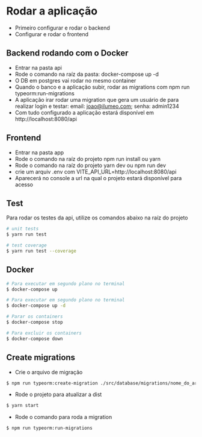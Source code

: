 # Rodar a aplicação 
- Primeiro configurar e rodar o backend
- Configurar e rodar o frontend

## Backend rodando com o Docker
- Entrar na pasta api
- Rode o comando na raíz da pasta: docker-compose up -d
- O DB em postgres vai rodar no mesmo container
- Quando o banco e a aplicação subir, rodar as migrations com npm run typeorm:run-migrations
- A aplicação irar rodar uma migration que gera um usuário de para realizar login e testar: email: joao@ilumeo.com; senha: admin1234
- Com tudo configurado a aplicação estará disponível em http://localhost:8080/api 

## Frontend
- Entrar na pasta app
- Rode o comando na raíz do projeto npm run install ou yarn
- Rode o comando na raíz do projeto yarn dev ou npm run dev
- crie um arquiv .env com VITE_API_URL=http://localhost:8080/api
- Aparecerá no console a url na qual o projeto estará disponível para acesso

## Test
Para rodar os testes da api, utilize os comandos abaixo na raíz do projeto
```bash
# unit tests
$ yarn run test

# test coverage
$ yarn run test --coverage
```
  
## Docker
```bash
# Para executar em segundo plano no terminal
$ docker-compose up

# Para executar em segundo plano no terminal
$ docker-compose up -d

# Parar os containers
$ docker-compose stop

# Para excluir os containers
$ docker-compose down
```

## Create migrations

- Crie o arquivo de migração

```bash
$ npm run typeorm:create-migration ./src/database/migrations/nome_do_arquivo
```

- Rode o projeto para atualizar a dist

```bash
$ yarn start
```

- Rode o comando para roda a migration

```bash
$ npm run typeorm:run-migrations
```


